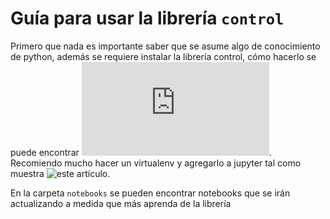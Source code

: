 # Guía para usar la librería `control`


Primero que nada es importante saber que se asume algo de conocimiento de python, además se requiere instalar la librería control, cómo hacerlo se puede encontrar ![aquí](https://python-control.readthedocs.io/en/0.9.0/intro.html#installation). Recomiendo mucho hacer un virtualenv y agregarlo a jupyter tal como muestra ![este artículo](https://janakiev.com/blog/jupyter-virtual-envs/).

En la carpeta `notebooks` se pueden encontrar notebooks que se irán actualizando a medida que más aprenda de la librería

